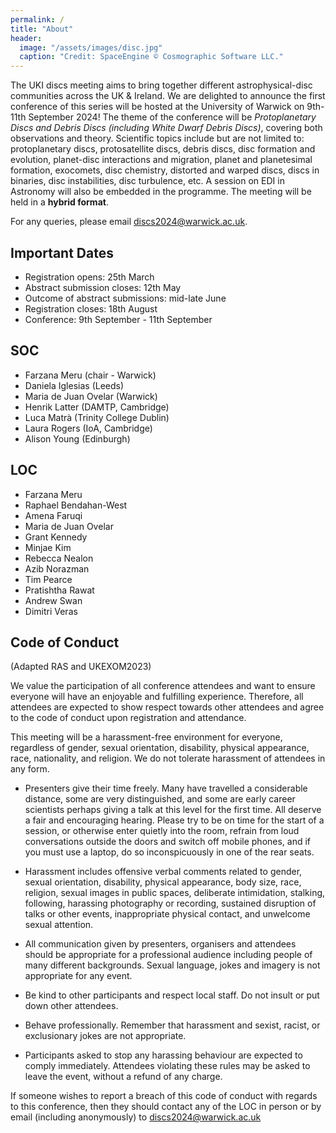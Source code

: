 ```yaml
---
permalink: /
title: "About"
header: 
  image: "/assets/images/disc.jpg"
  caption: "Credit: SpaceEngine © Cosmographic Software LLC."
---
```


The UKI discs meeting aims to bring together different astrophysical-disc communities across the UK & Ireland. We are delighted to announce the first conference of this series will be hosted at the University of Warwick on 9th-11th September 2024! The theme of the conference will be _Protoplanetary Discs and Debris Discs (including White Dwarf Debris Discs)_, covering both observations and theory. Scientific topics include but are not limited to: protoplanetary discs, protosatellite discs, debris discs, disc formation and evolution, planet-disc interactions and migration, planet and planetesimal formation, exocomets, disc chemistry, distorted and warped discs, discs in binaries, disc instabilities, disc turbulence, etc. A session on EDI in Astronomy will also be embedded in the programme. The meeting will be held in a **hybrid format**.

For any queries, please email discs2024@warwick.ac.uk.

## Important Dates
- Registration opens: 25th March
- Abstract submission closes: 12th May
- Outcome of abstract submissions: mid-late June
- Registration closes: 18th August
- Conference: 9th September - 11th September

## SOC
- Farzana Meru (chair - Warwick)
- Daniela Iglesias (Leeds)
- Maria de Juan Ovelar (Warwick)
- Henrik Latter (DAMTP, Cambridge)
- Luca Matrà (Trinity College Dublin)
- Laura Rogers (IoA, Cambridge)
- Alison Young (Edinburgh)

## LOC
- Farzana Meru 
- Raphael Bendahan-West
- Amena Faruqi
- Maria de Juan Ovelar
- Grant Kennedy
- Minjae Kim
- Rebecca Nealon
- Azib Norazman
- Tim Pearce
- Pratishtha Rawat
- Andrew Swan
- Dimitri Veras

## Code of Conduct 

(Adapted RAS and UKEXOM2023)

We value the participation of all conference attendees and want to ensure everyone will have an enjoyable and fulfilling experience. Therefore, all attendees are expected to show respect towards other attendees and agree to the code of conduct upon registration and attendance.

This meeting will be a harassment-free environment for everyone, regardless of gender, sexual orientation, disability, physical appearance, race, nationality, and religion. We do not tolerate harassment of attendees in any form.

- Presenters give their time freely. Many have travelled a considerable distance, some are very distinguished, and some are early career scientists perhaps giving a talk at this level for the first time. All deserve a fair and encouraging hearing. Please try to be on time for the start of a session, or otherwise enter quietly into the room, refrain from loud conversations outside the doors and switch off mobile phones, and if you must use a laptop, do so inconspicuously in one of the rear seats.

- Harassment includes offensive verbal comments related to gender, sexual orientation, disability, physical appearance, body size, race, religion, sexual images in public spaces, deliberate intimidation, stalking, following, harassing photography or recording, sustained disruption of talks or other events, inappropriate physical contact, and unwelcome sexual attention.

- All communication given by presenters, organisers and attendees should be appropriate for a professional audience including people of many different backgrounds. Sexual language, jokes and imagery is not appropriate for any event.

- Be kind to other participants and respect local staff. Do not insult or put down other attendees.

- Behave professionally. Remember that harassment and sexist, racist, or exclusionary jokes are not appropriate.

- Participants asked to stop any harassing behaviour are expected to comply immediately. Attendees violating these rules may be asked to leave the event, without a refund of any charge.

If someone wishes to report a breach of this code of conduct with regards to this conference, then they should contact any of the LOC in person or by email (including anonymously) to discs2024@warwick.ac.uk


